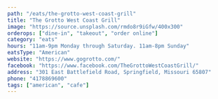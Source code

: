 ```yaml
---
path: "/eats/the-grotto-west-coast-grill"
title: "The Grotto West Coast Grill"
image: "https://source.unsplash.com/rmdo8r9iGfw/400x300"
orderops: ["dine-in", "takeout", "order online"]
category: "eats"
hours: "11am-9pm Monday through Saturday. 11am-8pm Sunday"
eatsType: "American"
website: "https://www.gogrotto.com/"
facebook: "https://www.facebook.com/TheGrottoWestCoastGrill/"
address: "301 East Battlefield Road, Springfield, Missouri 65807"
phone: "4178869600"
tags: ["american", "cafe"]
---
```

